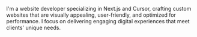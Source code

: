 I'm a website developer specializing in Next.js and Cursor, crafting custom websites that are visually appealing, user-friendly, and optimized for performance. I focus on delivering engaging digital experiences that meet clients' unique needs.
